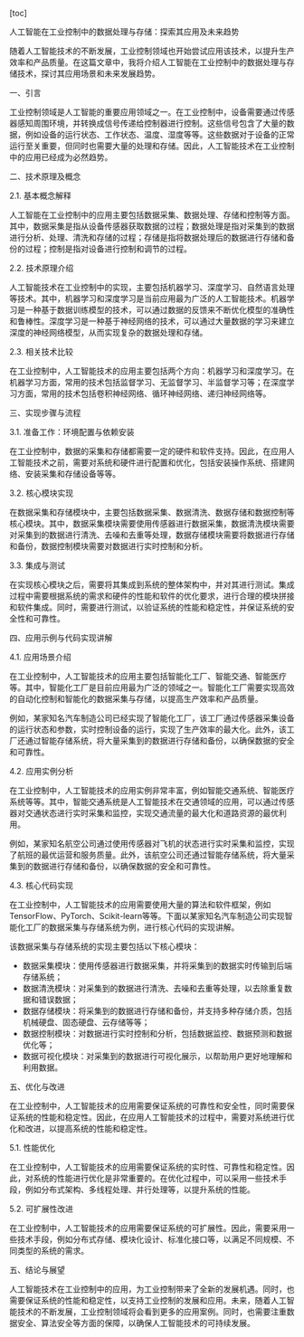 
[toc]                    
                
                
人工智能在工业控制中的数据处理与存储：探索其应用及未来趋势

随着人工智能技术的不断发展，工业控制领域也开始尝试应用该技术，以提升生产效率和产品质量。在这篇文章中，我将介绍人工智能在工业控制中的数据处理与存储技术，探讨其应用场景和未来发展趋势。

一、引言

工业控制领域是人工智能的重要应用领域之一。在工业控制中，设备需要通过传感器感知周围环境，并转换成信号传递给控制器进行控制。这些信号包含了大量的数据，例如设备的运行状态、工作状态、温度、湿度等等。这些数据对于设备的正常运行至关重要，但同时也需要大量的处理和存储。因此，人工智能技术在工业控制中的应用已经成为必然趋势。

二、技术原理及概念

2.1. 基本概念解释

人工智能在工业控制中的应用主要包括数据采集、数据处理、存储和控制等方面。其中，数据采集是指从设备传感器获取数据的过程；数据处理是指对采集到的数据进行分析、处理、清洗和存储的过程；存储是指将数据处理后的数据进行存储和备份的过程；控制是指对设备进行控制和调节的过程。

2.2. 技术原理介绍

人工智能技术在工业控制中的实现，主要包括机器学习、深度学习、自然语言处理等技术。其中，机器学习和深度学习是当前应用最为广泛的人工智能技术。机器学习是一种基于数据训练模型的技术，可以通过数据的反馈来不断优化模型的准确性和鲁棒性。深度学习是一种基于神经网络的技术，可以通过大量数据的学习来建立深度的神经网络模型，从而实现复杂的数据处理和存储。

2.3. 相关技术比较

在工业控制中，人工智能技术的应用主要包括两个方向：机器学习和深度学习。在机器学习方面，常用的技术包括监督学习、无监督学习、半监督学习等；在深度学习方面，常用的技术包括卷积神经网络、循环神经网络、递归神经网络等。

三、实现步骤与流程

3.1. 准备工作：环境配置与依赖安装

在工业控制中，数据的采集和存储都需要一定的硬件和软件支持。因此，在应用人工智能技术之前，需要对系统和硬件进行配置和优化，包括安装操作系统、搭建网络、安装采集和存储设备等等。

3.2. 核心模块实现

在数据采集和存储模块中，主要包括数据采集、数据清洗、数据存储和数据控制等核心模块。其中，数据采集模块需要使用传感器进行数据采集，数据清洗模块需要对采集到的数据进行清洗、去噪和去重等处理，数据存储模块需要将数据进行存储和备份，数据控制模块需要对数据进行实时控制和分析。

3.3. 集成与测试

在实现核心模块之后，需要将其集成到系统的整体架构中，并对其进行测试。集成过程中需要根据系统的需求和硬件的性能和软件的优化要求，进行合理的模块拼接和软件集成。同时，需要进行测试，以验证系统的性能和稳定性，并保证系统的安全性和可靠性。

四、应用示例与代码实现讲解

4.1. 应用场景介绍

在工业控制中，人工智能技术的应用主要包括智能化工厂、智能交通、智能医疗等。其中，智能化工厂是目前应用最为广泛的领域之一。智能化工厂需要实现高效的自动化控制和智能化的数据采集与存储，以提高生产效率和产品质量。

例如，某家知名汽车制造公司已经实现了智能化工厂，该工厂通过传感器采集设备的运行状态和参数，实时控制设备的运行，实现了生产效率的最大化。此外，该工厂还通过智能存储系统，将大量采集到的数据进行存储和备份，以确保数据的安全和可靠性。

4.2. 应用实例分析

在工业控制中，人工智能技术的应用实例非常丰富，例如智能交通系统、智能医疗系统等等。其中，智能交通系统是人工智能技术在交通领域的应用，可以通过传感器对交通状态进行实时采集和监控，实现交通流量的最大化和道路资源的最优利用。

例如，某家知名航空公司通过使用传感器对飞机的状态进行实时采集和监控，实现了航班的最优运营和服务质量。此外，该航空公司还通过智能存储系统，将大量采集到的数据进行存储和备份，以确保数据的安全和可靠性。

4.3. 核心代码实现

在工业控制中，人工智能技术的应用需要使用大量的算法和软件框架，例如TensorFlow、PyTorch、Scikit-learn等等。下面以某家知名汽车制造公司实现智能化工厂的数据采集与存储系统为例，进行核心代码的实现讲解。

该数据采集与存储系统的实现主要包括以下核心模块：

- 数据采集模块：使用传感器进行数据采集，并将采集到的数据实时传输到后端存储系统；
- 数据清洗模块：对采集到的数据进行清洗、去噪和去重等处理，以去除重复数据和错误数据；
- 数据存储模块：将采集到的数据进行存储和备份，并支持多种存储介质，包括机械硬盘、固态硬盘、云存储等等；
- 数据控制模块：对数据进行实时控制和分析，包括数据监控、数据预测和数据优化等；
- 数据可视化模块：对采集到的数据进行可视化展示，以帮助用户更好地理解和利用数据。

五、优化与改进

在工业控制中，人工智能技术的应用需要保证系统的可靠性和安全性，同时需要保证系统的性能和稳定性。因此，在应用人工智能技术的过程中，需要对系统进行优化和改进，以提高系统的性能和稳定性。

5.1. 性能优化

在工业控制中，人工智能技术的应用需要保证系统的实时性、可靠性和稳定性。因此，对系统的性能进行优化是非常重要的。在优化过程中，可以采用一些技术手段，例如分布式架构、多线程处理、并行处理等，以提升系统的性能。

5.2. 可扩展性改进

在工业控制中，人工智能技术的应用需要保证系统的可扩展性。因此，需要采用一些技术手段，例如分布式存储、模块化设计、标准化接口等，以满足不同规模、不同类型的系统的需求。

五、结论与展望

人工智能技术在工业控制中的应用，为工业控制带来了全新的发展机遇。同时，也需要保证系统的性能和稳定性，以支持工业控制的发展和应用。未来，随着人工智能技术的不断发展，工业控制领域将会看到更多的应用案例。同时，也需要注重数据安全、算法安全等方面的保障，以确保人工智能技术的可持续发展。

